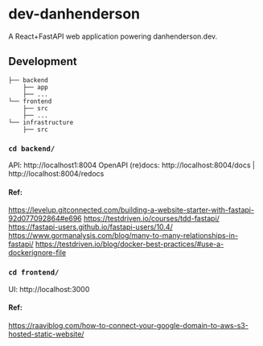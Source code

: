 # dev-danhenderson
A React+FastAPI web application powering danhenderson.dev.

## Development
```
├── backend
    ├── app
    ├── ...
└── frontend
    ├── src
    ├── ...
└── infrastructure
    ├── src
```

### `cd backend/`

API: http://localhost1:8004
OpenAPI (re)docs: http://localhost:8004/docs | http://localhost:8004/redocs

#### Ref:
https://levelup.gitconnected.com/building-a-website-starter-with-fastapi-92d077092864#e696
https://testdriven.io/courses/tdd-fastapi/
https://fastapi-users.github.io/fastapi-users/10.4/
https://www.gormanalysis.com/blog/many-to-many-relationships-in-fastapi/
https://testdriven.io/blog/docker-best-practices/#use-a-dockerignore-file


### `cd frontend/`

UI: http://localhost:3000


#### Ref:
https://raaviblog.com/how-to-connect-your-google-domain-to-aws-s3-hosted-static-website/